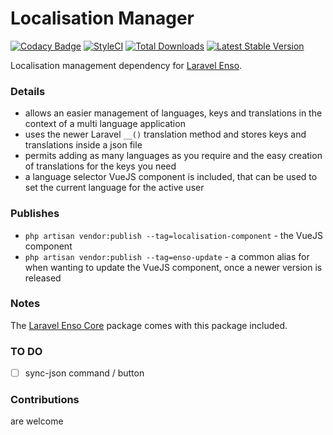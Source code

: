 # Localisation Manager
[![Codacy Badge](https://api.codacy.com/project/badge/Grade/235db862227e460792a72a1e65427d1f)](https://www.codacy.com/app/laravel-enso/Localisation?utm_source=github.com&amp;utm_medium=referral&amp;utm_content=laravel-enso/Localisation&amp;utm_campaign=Badge_Grade)
[![StyleCI](https://styleci.io/repos/85617309/shield?branch=master)](https://styleci.io/repos/85617309)
[![Total Downloads](https://poser.pugx.org/laravel-enso/localisation/downloads)](https://packagist.org/packages/laravel-enso/localisation)
[![Latest Stable Version](https://poser.pugx.org/laravel-enso/localisation/version)](https://packagist.org/packages/laravel-enso/localisation)

Localisation management dependency for [Laravel Enso](https://github.com/laravel-enso/Enso).

### Details

- allows an easier management of languages, keys and translations in the context of a multi language application
- uses the newer Laravel `__()` translation method and stores keys and translations inside a json file
- permits adding as many languages as you require and the easy creation of translations for the keys you need
- a language selector VueJS component is included, that can be used to set the current language for the active user

### Publishes

- `php artisan vendor:publish --tag=localisation-component` - the VueJS component 
- `php artisan vendor:publish --tag=enso-update` - a common alias for when wanting to update the VueJS component, 
once a newer version is released

### Notes

The [Laravel Enso Core](https://github.com/laravel-enso/Core) package comes with this package included.

### TO DO

- [ ] sync-json command / button

### Contributions

are welcome